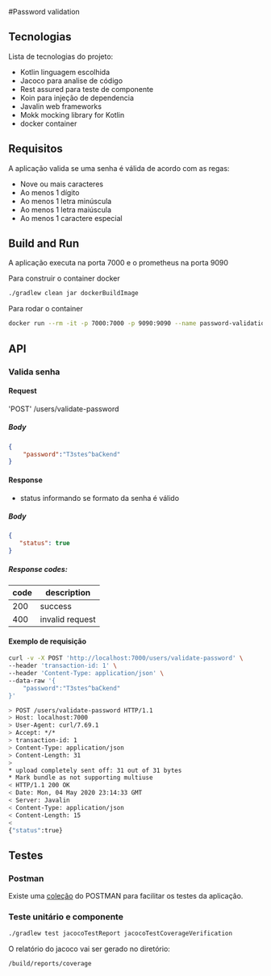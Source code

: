 #Password validation

## Tecnologias

Lista de tecnologias do projeto:

* Kotlin linguagem escolhida
* Jacoco para analise de código
* Rest assured para teste de componente
* Koin para injeção de dependencia
* Javalin web frameworks
* Mokk mocking library for Kotlin
* docker container

## Requisitos

A aplicação valida se uma senha é válida de acordo com as regas:

* Nove ou mais caracteres
* Ao menos 1 dígito
* Ao menos 1 letra minúscula
* Ao menos 1 letra maiúscula
* Ao menos 1 caractere especial

## Build and Run

A aplicação executa na porta 7000 e o prometheus na porta 9090

Para construir o container docker
 
```bash
./gradlew clean jar dockerBuildImage
```

Para rodar o container

```bash
docker run --rm -it -p 7000:7000 -p 9090:9090 --name password-validation password-validation:0.3
```

## API

### Valida senha

#### Request

'POST' /users/validate-password

##### Body

```json
{
    "password":"T3stes^baCkend"
}
```

#### Response

- status informando se formato da senha é válido

##### Body

```json
{
   "status": true
}
```

##### Response codes:

| code   | description           |
|-------------------|------------|
| 200               | success    |
| 400               | invalid request|

#### Exemplo de requisição

```bash
curl -v -X POST 'http://localhost:7000/users/validate-password' \
--header 'transaction-id: 1' \
--header 'Content-Type: application/json' \
--data-raw '{
	"password":"T3stes^baCkend"
}'

> POST /users/validate-password HTTP/1.1
> Host: localhost:7000
> User-Agent: curl/7.69.1
> Accept: */*
> transaction-id: 1
> Content-Type: application/json
> Content-Length: 31
>
* upload completely sent off: 31 out of 31 bytes
* Mark bundle as not supporting multiuse
< HTTP/1.1 200 OK
< Date: Mon, 04 May 2020 23:14:33 GMT
< Server: Javalin
< Content-Type: application/json
< Content-Length: 15
<
{"status":true}
```
## Testes

### Postman

Existe uma [coleção](Password-validation.postman_collection.json) do POSTMAN para facilitar os testes da aplicação.

### Teste unitário e componente

```bash
./gradlew test jacocoTestReport jacocoTestCoverageVerification
```

O relatório do jacoco vai ser gerado no diretório:
```
/build/reports/coverage
```